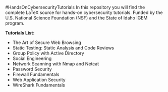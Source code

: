 #HandsOnCybersecurityTutorials
In this repository you will find the complete LaTeX source for hands-on cybersecurity tutorials. Funded by the U.S. National Science Foundation (NSF) and the State of Idaho IGEM program.

**Tutorials List:**
* The Art of Secure Web Browsing 
* Static Testing: Static Analysis and Code Reviews 
* Group Policy with Active Directory 
* Social Engineering
* Network Scanning with Nmap and Netcat
* Password Security
* Firewall Fundamentals
* Web Application Security
* WireShark Fundamentals